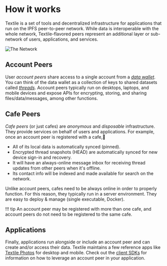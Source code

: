 # How it works

Textile is a set of tools and decentralized infrastructure for applications that run on the IPFS peer-to-peer network. While data is interoperable with the whole network, Textile-flavored peers represent an additional layer or sub-network of users, applications, and services.

![The Network](https://s3.amazonaws.com/textile.public/net4.png)

## Account Peers

User _account peers_ share access to a single account from a [_data wallet_](/learn/wallet). You can think of the data wallet as a collection of keys to shared datasets called [_threads_](/learn/threads). Account peers typically run on desktops, laptops, and mobile devices and expose APIs for encrypting, storing, and sharing files/data/messages, among other functions.

## Cafe Peers

_Cafe peers_ (or just cafes) are _anonymous_ and _disposable_ infrastructure. They provide services on behalf of users and applications. For example, once an account peer is registered with a cafe,

- All of its local data is automatically synced (pinned).
- Encrypted thread snapshots (HEAD) are automatically synced for new device sign-in and recovery.
- It will have an always-online message inbox for receiving thread updates from other peers when it's offline.
- Its contact info will be indexed and made available for search on the network.

Unlike account peers, cafes need to be always online in order to properly function. For this reason, they typically run in a server environment. They are easy to deploy & manage (single executable, Docker).

!!! tip
    An account peer may be registered with more than one cafe, and account peers do not need to be registered to the same cafe.

## Applications

Finally, applications run alongside or include an account peer and can create and/or access their data. Textile maintains a few reference apps like [Textile Photos](https://www.textile.photos) for desktop and mobile. Check out the [client SDKs](/clients) for information on how to leverage an account peer in your application.

<br>
